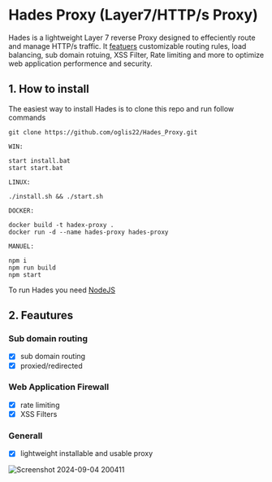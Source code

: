 # Hades Proxy (Layer7/HTTP/s Proxy)

Hades is a lightweight Layer 7 reverse Proxy designed to effeciently route and manage HTTP/s traffic. It <a href="">featuers</a> customizable routing rules, load balancing, sub domain rotuing, XSS Filter, Rate limiting and more to optimize web application performence and security.

## 1. How to install

The easiest way to install Hades is to clone this repo and run follow commands

```
git clone https://github.com/oglis22/Hades_Proxy.git

WIN:

start install.bat
start start.bat

LINUX:

./install.sh && ./start.sh

DOCKER:

docker build -t hadex-proxy .
docker run -d --name hades-proxy hades-proxy

MANUEL:

npm i
npm run build
npm start

```

To run Hades you need <a href="https://nodejs.org/en">NodeJS</a>

## 2. Feautures

### Sub domain routing

- [x] sub domain routing
- [x] proxied/redirected

### Web Application Firewall

- [x] rate limiting
- [x] XSS Filters

### Generall

- [x] lightweight installable and usable proxy

![Screenshot 2024-09-04 200411](https://github.com/user-attachments/assets/1b5ba9e2-bf99-404a-8728-cc5ba26de1e9)
